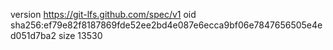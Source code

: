 version https://git-lfs.github.com/spec/v1
oid sha256:ef79e82f8187869fde52ee2bd4e087e6ecca9bf06e7847656505e4ed051d7ba2
size 13530
